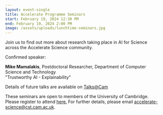 ```yaml
---
layout: event-single
title: Accelerate Programme Seminars
start: February 19, 2024 12:30 PM
end: February 19, 2024 2:00 PM
image: /assets/uploads/lunchtime-seminars.jpg
---
```

J﻿oin us to find out more about research taking place in AI for Science across the Accelerate Science community. 

Confirmed speaker:

**Mike Mamalakis**, Postdoctoral Researcher, Department of Computer Science and Technology \
"Trustworthy AI - Explainability"

Details of future talks are available on [Talks@Cam](https://talks.cam.ac.uk/show/index/112540c)

T﻿hese seminars are open to members of the University of Cambridge. Please register to attend [here.](https://forms.office.com/Pages/ResponsePage.aspx?id=RQSlSfq9eUut41R7TzmG6SaVOxbmBOdAg9GzbnrB5IRUQzcxQlQ2SEIwU0M4RVMyNFY0MDY4WEtPMS4u) For further details, please email accelerate-science@cst.cam.ac.uk.